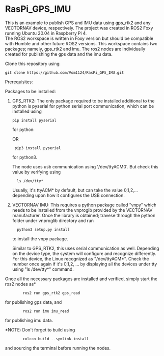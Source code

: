 # RasPi_GPS_IMU
This is an example to publish GPS and IMU data using gps_rtk2 and any VECTORNAV device, respectively. 
The project was created in ROS2 Foxy running Ubuntu 20.04 in Raspberry Pi 4.  
The ROS2 workspace is written in Foxy version but should be compatible with Humble and other future ROS2 versions.
This workspace contains two packages; namely, gps_rtk2 and imu. The ros2 nodes are individually created for publishing the gps data and the imu data.

Clone this repository using 

    git clone https://github.com/Vom1124/RasPi_GPS_IMU.git


Prerequisites:

  Packages to be installed:

  1) GPS_RTK2: 
      The only package required to be installed additional to the python is pyserial for python serial port communication, which can be installed using

         pip install pyserial 
      for python
     
        OR

          pip3 install pyserial
       for python3.
         
      The node uses usb communication using '/dev/ttyACM0'. But check this value by verifying using

           ls /dev/tty*
     
     Usually, it's ttyACM* by default, but can take the value 0,1,2,... depending upon how it configures the USB connection.

  3) VECTORNAV IMU:
     This requires a python package called "vnpy" which needs to be installed from the vnprogib provided by the VECTORNAV manufacturer. Once the library is obtained; travese through the python folder under vnproglib directory and run

           python3 setup.py install

     to install the vnpy package.

     Similar to GPS_RTK2, this uses serial communication as well. Depending on the device type, the system will configure and recognize differently. For this device, the Linux recognized as "/dev/ttyACM*". Check the number once again if it's 0,1,2, ... by displaying all the devices under tty using "ls /dev/tty*" command.

Once all the necessary packages are installed and verified, simply start the ros2 nodes as*

            ros2 run gps_rtk2 gps_read

  for publishing gps data, and 
    
            ros2 run imu imu_read
  
  for publishing imu data.

*NOTE: Don't forget to build using     

            colcon build --symlink-install

and sourcing the terminal before running the nodes. 
